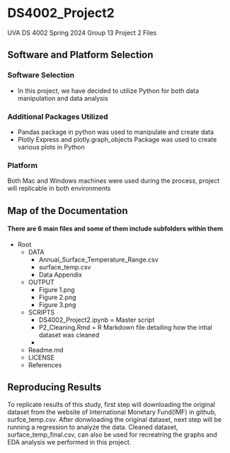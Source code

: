 # DS4002_Project2
UVA DS 4002 Spring 2024 Group 13 Project 2 Files
## Software and Platform Selection
### Software Selection
- In this project, we have decided to utilize Python for both data manipulation and data analysis
### Additional Packages Utilized
- Pandas package in python was used to manipulate and create data
- Plotly Express and plotly.graph_objects Package was used to create various plots in Python

### Platform 
Both Mac and Windows machines were used during the process, project will replicable in both environments

## Map of the Documentation
#### There are 6 main files and some of them include subfolders within them 
- Root
  - DATA
    - Annual_Surface_Temperature_Range.csv
    - surface_temp.csv
    - Data Appendix
  - OUTPUT
    - Figure 1.png
    - Figure 2.png
    - Figure 3.png
  - SCRIPTS
    -  DS4002_Project2.ipynb = Master script
    -  P2_Cleaning.Rmd = R Markdown file detailing how the intial dataset was cleaned
    - 
  - Readme.md
  - LICENSE
  - References

## Reproducing Results
To replicate results of this study, first step will downloading the original dataset from the website of International Monetary Fund(IMF) in github, surfce_temp.csv.
After donwloading the original dataset, next step will be running a regression to analyze the data. Cleaned dataset, surface_temp_final.csv, can also be used for recreatring the graphs and EDA analysis we performed in this project.
